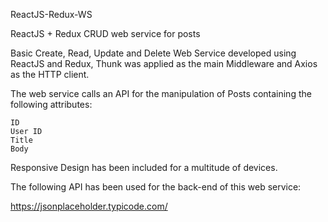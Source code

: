 ReactJS-Redux-WS

ReactJS + Redux CRUD web service for posts

Basic Create, Read, Update and Delete Web Service developed using ReactJS and Redux, Thunk was applied as the main Middleware and Axios as the HTTP client.

The web service calls an API for the manipulation of Posts containing the following attributes:

    ID
    User ID
    Title
    Body

Responsive Design has been included for a multitude of devices.

The following API has been used for the back-end of this web service:

https://jsonplaceholder.typicode.com/